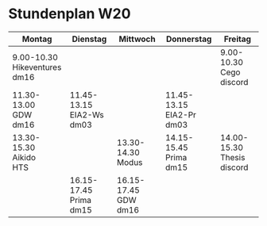 # Stundenplan W20

| Montag                             | Dienstag                       | Mittwoch                   | Donnerstag                     | Freitag                          |
|------------------------------------|--------------------------------|----------------------------|--------------------------------|----------------------------------|
| 9.00-10.30<br>Hikeventures<br>dm16 |                                |                            |                                | 9.00-10.30<br>Cego<br>discord    |
| 11.30-13.00<br>GDW<br>dm16         | 11.45-13.15<br>EIA2-Ws<br>dm03 |                            | 11.45-13.15<br>EIA2-Pr<br>dm03 |                                  |
| 13.30-15.30<br>Aikido<br>HTS       |                                | 13.30-14.30<br>Modus<br>     | 14.15-15.45<br>Prima<br>dm15   | 14.00-15.30<br>Thesis<br>discord |
|                                    | 16.15-17.45<br>Prima<br>dm15   | 16.15-17.45<br>GDW<br>dm16 |                                |                                  |
